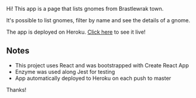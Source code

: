 Hi! This app is a page that lists gnomes from Brastlewrak town.

It's possible to list gnomes, filter by name and see the details of a gnome.

The app is deployed on Heroku. [Click here](https://brastlewark-listing.herokuapp.com/) to see it live!

## Notes

* This project uses React and was bootstrapped with Create React App
* Enzyme was used along Jest for testing
* App automatically deployed to Heroku on each push to master

Thanks!
